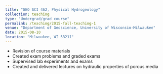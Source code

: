 ```yaml
---
title: "GEO SCI 462, Physical Hydrogeology"
collection: teaching
type: "Undergrad/grad course"
permalink: /teaching/2015-fall-teaching-1
venue: "Department of Geoscience, University of Wisconsin-Milwaukee"
date: 2015-08-10
location: "Milwaukee, WI 53211"
---
```


- Revision of course materials
- Created exam problems and graded exams
- Supervised lab experiments and exams
- Created and delivered lectures on hydraulic properties of porous media

